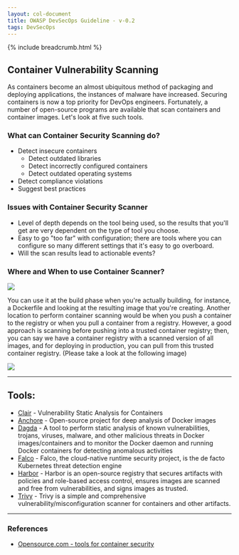```yaml
---
layout: col-document
title: OWASP DevSecOps Guideline - v-0.2
tags: DevSecOps
---
```


{% include breadcrumb.html %}

## Container Vulnerability Scanning
As containers become an almost ubiquitous method of packaging and deploying applications, the instances of malware have increased. Securing containers is now a top priority for DevOps engineers. Fortunately, a number of open-source programs are available that scan containers and container images. Let's look at five such tools.

### What can Container Security Scanning do?
- Detect insecure containers
    + Detect outdated libraries
    + Detect incorrectly configured containers
    + Detect outdated operating systems
- Detect compliance violations
- Suggest best practices

### Issues with Container Security Scanner
- Level of depth depends on the tool being used, so the results that you'll get are very dependent on the type of tool you choose.
- Easy to go "too far" with configuration; there are tools where you can configure so many different settings that it's easy to go overboard.
- Will the scan results lead to actionable events?

### Where and When to use Container Scanner?
<img align="center" src="assets/images/Dev-process.png">  

You can use it at the build phase when you're actually building, for instance, a Dockerfile and looking at the resulting image that you're creating. Another location to perform container scanning would be when you push a container to the registry or when you pull a container from a registry. However, a good approach is scanning before pushing into a trusted container registry; then, you can say we have a container registry with a scanned version of all images, and for deploying in production, you can pull from this trusted container registry. (Please take a look at the following image)

<img align="center" src="assets/images/container-security-pipeline.png">

---
## Tools:

+ [Clair](https://github.com/quay/clair) - Vulnerability Static Analysis for Containers
+ [Anchore](https://anchore.com/opensource/) - Open-source project for deep analysis of Docker images
+ [Dagda](https://github.com/eliasgranderubio/dagda/) - A tool to perform static analysis of known vulnerabilities, trojans, viruses, malware, and other malicious threats in Docker images/containers and to monitor the Docker daemon and running Docker containers for detecting anomalous activities
+ [Falco](https://falco.org/) - Falco, the cloud-native runtime security project, is the de facto Kubernetes threat detection engine
+ [Harbor](https://goharbor.io/) - Harbor is an open-source registry that secures artifacts with policies and role-based access control, ensures images are scanned and free from vulnerabilities, and signs images as trusted.
+ [Trivy](https://aquasecurity.github.io/trivy/) - Trivy is a simple and comprehensive vulnerability/misconfiguration scanner for containers and other artifacts.

---
### References

+ [Opensource.com - tools for container security](https://opensource.com/article/18/8/tools-container-security)
